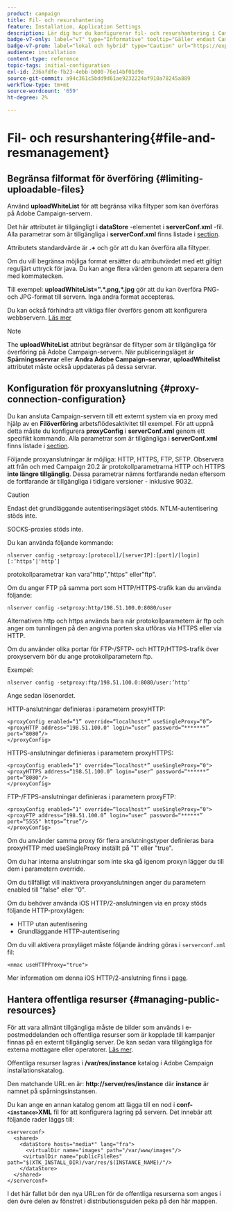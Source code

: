 ```yaml
---
product: campaign
title: Fil- och resurshantering
feature: Installation, Application Settings
description: Lär dig hur du konfigurerar fil- och resurshantering i Campaign
badge-v7-only: label="v7" type="Informative" tooltip="Gäller endast Campaign Classic v7"
badge-v7-prem: label="lokal och hybrid" type="Caution" url="https://experienceleague.adobe.com/docs/campaign-classic/using/installing-campaign-classic/architecture-and-hosting-models/hosting-models-lp/hosting-models.html?lang=sv" tooltip="Gäller endast lokala och hybrida driftsättningar"
audience: installation
content-type: reference
topic-tags: initial-configuration
exl-id: 236afdfe-fb23-4ebb-b000-76e14bf01d9e
source-git-commit: a94c361c5bdd9d61ae9232224af910a78245a889
workflow-type: tm+mt
source-wordcount: '659'
ht-degree: 2%

---
```


# Fil- och resurshantering{#file-and-resmanagement}



## Begränsa filformat för överföring {#limiting-uploadable-files}

Använd **uploadWhiteList** för att begränsa vilka filtyper som kan överföras på Adobe Campaign-servern.

Det här attributet är tillgängligt i **dataStore** -elementet i **serverConf.xml** -fil. Alla parametrar som är tillgängliga i **serverConf.xml** finns listade i [section](../../installation/using/the-server-configuration-file.md).

Attributets standardvärde är **.+** och gör att du kan överföra alla filtyper.

Om du vill begränsa möjliga format ersätter du attributvärdet med ett giltigt reguljärt uttryck för java. Du kan ange flera värden genom att separera dem med kommatecken.

Till exempel: **uploadWhiteList=&quot;.&#42;.png,&#42;.jpg** gör att du kan överföra PNG- och JPG-format till servern. Inga andra format accepteras.

Du kan också förhindra att viktiga filer överförs genom att konfigurera webbservern. [Läs mer](web-server-configuration.md)

>[!NOTE]
>
>The **uploadWhiteList** attribut begränsar de filtyper som är tillgängliga för överföring på Adobe Campaign-servern. När publiceringsläget är **Spårningsservrar** eller **Andra Adobe Campaign-servrar**, **uploadWhitelist** attributet måste också uppdateras på dessa servrar.

## Konfiguration för proxyanslutning {#proxy-connection-configuration}

Du kan ansluta Campaign-servern till ett externt system via en proxy med hjälp av en **Filöverföring** arbetsflödesaktivitet till exempel. För att uppnå detta måste du konfigurera **proxyConfig** i **serverConf.xml** genom ett specifikt kommando. Alla parametrar som är tillgängliga i **serverConf.xml** finns listade i [section](../../installation/using/the-server-configuration-file.md).

Följande proxyanslutningar är möjliga: HTTP, HTTPS, FTP, SFTP. Observera att från och med Campaign 20.2 är protokollparametrarna HTTP och HTTPS **inte längre tillgänglig**. Dessa parametrar nämns fortfarande nedan eftersom de fortfarande är tillgängliga i tidigare versioner - inklusive 9032.

>[!CAUTION]
>
>Endast det grundläggande autentiseringsläget stöds. NTLM-autentisering stöds inte.
>
>SOCKS-proxies stöds inte.
>

Du kan använda följande kommando:

```
nlserver config -setproxy:[protocol]/[serverIP]:[port]/[login][:‘https’|'http’]
```

protokollparametrar kan vara&quot;http&quot;,&quot;https&quot; eller&quot;ftp&quot;.

Om du anger FTP på samma port som HTTP/HTTPS-trafik kan du använda följande:

```
nlserver config -setproxy:http/198.51.100.0:8080/user
```

Alternativen http och https används bara när protokollparametern är ftp och anger om tunnlingen på den angivna porten ska utföras via HTTPS eller via HTTP.

Om du använder olika portar för FTP-/SFTP- och HTTP/HTTPS-trafik över proxyservern bör du ange protokollparametern ftp.


Exempel:

```
nlserver config -setproxy:ftp/198.51.100.0:8080/user:’http’
```

Ange sedan lösenordet.

HTTP-anslutningar definieras i parametern proxyHTTP:

```
<proxyConfig enabled=“1” override=“localhost*” useSingleProxy=“0”>
<proxyHTTP address=“198.51.100.0" login=“user” password=“*******” port=“8080”/>
</proxyConfig>
```

HTTPS-anslutningar definieras i parametern proxyHTTPS:

```
<proxyConfig enabled=“1" override=“localhost*” useSingleProxy=“0">
<proxyHTTPS address=“198.51.100.0” login=“user” password=“******” port=“8080"/>
</proxyConfig>
```

FTP-/FTPS-anslutningar definieras i parametern proxyFTP:

```
<proxyConfig enabled=“1" override=“localhost*” useSingleProxy=“0">
<proxyFTP address=“198.51.100.0” login=“user” password=“******” port=“5555" https=”true”/>
</proxyConfig>
```

Om du använder samma proxy för flera anslutningstyper definieras bara proxyHTTP med useSingleProxy inställt på &quot;1&quot; eller &quot;true&quot;.

Om du har interna anslutningar som inte ska gå igenom proxyn lägger du till dem i parametern override.

Om du tillfälligt vill inaktivera proxyanslutningen anger du parametern enabled till &quot;false&quot; eller &quot;0&quot;.

Om du behöver använda iOS HTTP/2-anslutningen via en proxy stöds följande HTTP-proxylägen:

* HTTP utan autentisering
* Grundläggande HTTP-autentisering

Om du vill aktivera proxyläget måste följande ändring göras i `serverconf.xml` fil:

```
<nmac useHTTPProxy="true">
```

Mer information om denna iOS HTTP/2-anslutning finns i [page](../../delivery/using/about-mobile-app-channel.md).

## Hantera offentliga resurser {#managing-public-resources}

För att vara allmänt tillgängliga måste de bilder som används i e-postmeddelanden och offentliga resurser som är kopplade till kampanjer finnas på en externt tillgänglig server. De kan sedan vara tillgängliga för externa mottagare eller operatorer. [Läs mer](../../installation/using/deploying-an-instance.md#managing-public-resources).

Offentliga resurser lagras i **/var/res/instance** katalog i Adobe Campaign installationskatalog.

Den matchande URL:en är: **http://server/res/instance** där **instance** är namnet på spårningsinstansen.

Du kan ange en annan katalog genom att lägga till en nod i **conf-`<instance>`XML** fil för att konfigurera lagring på servern. Det innebär att följande rader läggs till:

```
<serverconf>
  <shared>
    <dataStore hosts="media*" lang="fra">
      <virtualDir name="images" path="/var/www/images"/>
     <virtualDir name="publicFileRes" path="$(XTK_INSTALL_DIR)/var/res/$(INSTANCE_NAME)/"/>
    </dataStore>
  </shared>
</serverconf>
```

I det här fallet bör den nya URL:en för de offentliga resurserna som anges i den övre delen av fönstret i distributionsguiden peka på den här mappen.
